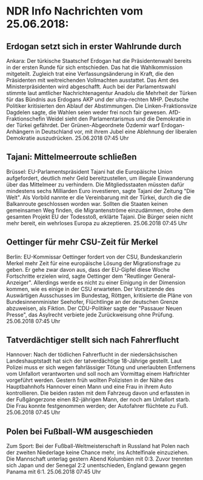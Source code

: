 # NDR Info Nachrichten vom 25.06.2018:


## Erdogan setzt sich in erster Wahlrunde durch
Ankara: Der türkische Staatschef Erdogan hat die Präsidentenwahl bereits in der ersten Runde für sich entschieden. Das hat die Wahlkommission mitgeteilt. Zugleich trat eine Verfassungsänderung in Kraft, die den Präsidenten mit weitreichenden Vollmachten ausstattet. Das Amt des Ministerpräsidenten wird abgeschafft. Auch bei der Parlamentswahl stimmte laut amtlicher Nachrichtenagentur Anadolu die Mehrheit der Türken für das Bündnis aus Erdogans AKP und der ultra-rechten MHP. Deutsche Politiker kritisierten den Ablauf der Abstimmungen. Die Linken-Fraktionsvize Dagdelen sagte, die Wahlen seien weder frei noch fair gewesen. AfD-Fraktionschefin Weidel sieht den Parlamentarismus und die Demokratie in der Türkei gefährdet. Der Grünen-Abgeordnete Özdemir warf Erdogan-Anhängern in Deutschland vor, mit ihrem Jubel eine Ablehnung der liberalen Demokratie auszudrücken. 25.06.2018 07:45 Uhr 

## Tajani: Mittelmeerroute schließen
Brüssel:	EU-Parlamentspräsident Tajani hat die Europäische Union aufgefordert, deutlich mehr Geld bereitzustellen, um illegale Einwanderung über das Mittelmeer zu verhindern. Die Mitgliedsstaaten müssten dafür mindestens sechs Milliarden Euro investieren, sagte Tajani der Zeitung "Die Welt". Als Vorbild nannte er die Vereinbarung mit der Türkei, durch die die Balkanroute geschlossen worden war. Sollten die Staaten keinen gemeinsamen Weg finden, die Migrantenströme einzudämmen, drohe dem gesamten Projekt EU der Todesstoß, erklärte Tajani. Die Bürger seien nicht mehr bereit, ein wehrloses Europa zu akzeptieren. 25.06.2018 07:45 Uhr 

## Oettinger für mehr CSU-Zeit für Merkel
Berlin:	EU-Kommissar Oettinger fordert von der CSU, Bundeskanzlerin Merkel mehr Zeit für eine europäische Lösung der Migrationsfrage zu geben. Er gehe zwar davon aus, dass der EU-Gipfel diese Woche Fortschritte erzielen wird, sagte Oettinger dem "Reutlinger General-Anzeiger". Allerdings werde es nicht zu einer Einigung in der Dimension kommen, wie es einige in der CSU erwarteten. Der Vorsitzende des Auswärtigen Ausschusses im Bundestag, Röttgen, kritisierte die Pläne von Bundesinnenminister Seehofer, Flüchtlinge an der deutschen Grenze abzuweisen, als Fiktion. Der CDU-Politiker sagte der "Passauer Neuen Presse", das Asylrecht verbiete jede Zurückweisung ohne Prüfung. 25.06.2018 07:45 Uhr 

## Tatverdächtiger stellt sich nach Fahrerflucht
Hannover: Nach der tödlichen Fahrerflucht in der niedersächsischen Landeshauptstadt hat sich der tatverdächtige 18-Jährige gestellt. Laut Polizei muss er sich wegen fahrlässiger Tötung und unerlaubten Entfernens vom Unfallort verantworten und soll noch am Vormittag einem Haftrichter vorgeführt werden. Gestern früh wollten Polizisten in der Nähe des Hauptbahnhofs Hannover einen Mann und eine Frau in ihrem Auto kontrollieren. Die beiden rasten mit dem Fahrzeug davon und erfassten in der Fußgängerzone einen 82-jährigen Mann, der noch am Unfallort starb. Die Frau konnte festgenommen werden; der Autofahrer flüchtete zu Fuß. 25.06.2018 07:45 Uhr 

## Polen bei Fußball-WM ausgeschieden
Zum Sport:	Bei der Fußball-Weltmeisterschaft in Russland hat Polen nach der zweiten Niederlage keine Chance mehr, ins Achtelfinale einzuziehen. Die Mannschaft unterlag gestern Abend Kolumbien mit 0:3. Zuvor trennten sich Japan und der Senegal 2:2 unentschieden, England gewann gegen Panama mit 6:1. 25.06.2018 07:45 Uhr 
